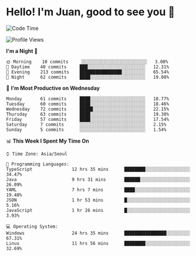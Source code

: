# Hello! I'm Juan, good to see you 👋

<!--
**Y-k-Y/Y-k-Y** is a ✨ _special_ ✨ repository because its `README.md` (this file) appears on your GitHub profile.

Here are some ideas to get you started:

- 🔭 I’m currently working on ...
- 🌱 I’m currently learning ...
- 👯 I’m looking to collaborate on ...
- 🤔 I’m looking for help with ...
- 💬 Ask me about ...
- 📫 How to reach me: ...
- 😄 Pronouns: ...
- ⚡ Fun fact: ...
-->
<!--
![Profile views](https://gpvc.arturio.dev/Y-k-Y)

[![Omid Nikrah StackOverflow](https://github-readme-stackoverflow.vercel.app/?userID=9517076)](https://stackoverflow.com/users/9517076/i-have-10-fingers)
-->

<!--START_SECTION:waka-->
![Code Time](http://img.shields.io/badge/Code%20Time-40%20hrs%2056%20mins-blue)

![Profile Views](http://img.shields.io/badge/Profile%20Views-0-blue)

**I'm a Night 🦉** 

```text
🌞 Morning    10 commits     ░░░░░░░░░░░░░░░░░░░░░░░░░   3.08% 
🌆 Daytime    40 commits     ███░░░░░░░░░░░░░░░░░░░░░░   12.31% 
🌃 Evening    213 commits    ████████████████░░░░░░░░░   65.54% 
🌙 Night      62 commits     ████░░░░░░░░░░░░░░░░░░░░░   19.08%

```
📅 **I'm Most Productive on Wednesday** 

```text
Monday       61 commits     ████░░░░░░░░░░░░░░░░░░░░░   18.77% 
Tuesday      60 commits     ████░░░░░░░░░░░░░░░░░░░░░   18.46% 
Wednesday    72 commits     █████░░░░░░░░░░░░░░░░░░░░   22.15% 
Thursday     63 commits     ████░░░░░░░░░░░░░░░░░░░░░   19.38% 
Friday       57 commits     ████░░░░░░░░░░░░░░░░░░░░░   17.54% 
Saturday     7 commits      ░░░░░░░░░░░░░░░░░░░░░░░░░   2.15% 
Sunday       5 commits      ░░░░░░░░░░░░░░░░░░░░░░░░░   1.54%

```


📊 **This Week I Spent My Time On** 

```text
⌚︎ Time Zone: Asia/Seoul

💬 Programming Languages: 
TypeScript               12 hrs 35 mins      ████████░░░░░░░░░░░░░░░░░   34.47% 
Java                     9 hrs 31 mins       ██████░░░░░░░░░░░░░░░░░░░   26.09% 
YAML                     7 hrs 7 mins        ████░░░░░░░░░░░░░░░░░░░░░   19.48% 
JSON                     1 hr 53 mins        █░░░░░░░░░░░░░░░░░░░░░░░░   5.16% 
JavaScript               1 hr 26 mins        █░░░░░░░░░░░░░░░░░░░░░░░░   3.93%

💻 Operating System: 
Windows                  24 hrs 35 mins      ████████████████░░░░░░░░░   67.31% 
Linux                    11 hrs 56 mins      ████████░░░░░░░░░░░░░░░░░   32.69%

```


<!--END_SECTION:waka-->
